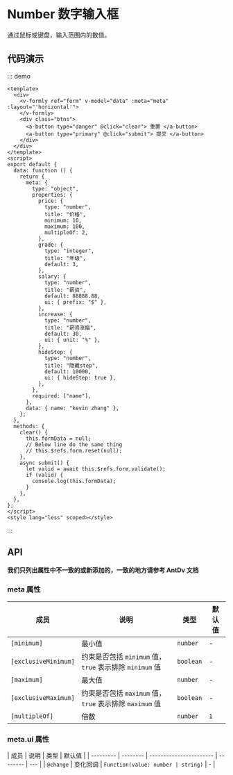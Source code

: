 # Number 数字输入框

通过鼠标或键盘，输入范围内的数值。

## 代码演示

::: demo

```vue
<template>
  <div>
    <v-formly ref="form" v-model="data" :meta="meta" :layout="'horizontal'">
    </v-formly>
    <div class="btns">
      <a-button type="danger" @click="clear"> 重置 </a-button>
      <a-button type="primary" @click="submit"> 提交 </a-button>
    </div>
  </div>
</template>
<script>
export default {
  data: function () {
    return {
      meta: {
        type: "object",
        properties: {
          price: {
            type: "number",
            title: "价格",
            minimum: 10,
            maximum: 100,
            multipleOf: 2,
          },
          grade: {
            type: "integer",
            title: "年级",
            default: 3,
          },
          salary: {
            type: "number",
            title: "薪资",
            default: 88888.88,
            ui: { prefix: "$" },
          },
          increase: {
            type: "number",
            title: "薪资涨幅",
            default: 30,
            ui: { unit: "%" },
          },
          hideStep: {
            type: "number",
            title: "隐藏step",
            default: 10000,
            ui: { hideStep: true },
          },
        },
        required: ["name"],
      },
      data: { name: "kevin zhang" },
    };
  },
  methods: {
    clear() {
      this.formData = null;
      // Below line do the same thing
      // this.$refs.form.reset(null);
    },
    async submit() {
      let valid = await this.$refs.form.validate();
      if (valid) {
        console.log(this.formData);
      }
    },
  },
};
</script>
<style lang="less" scoped></style>
```

:::

## API

**我们只列出属性中不一致的或新添加的，一致的地方请参考 AntDv 文档**

### meta 属性

| 成员                 | 说明                                                    | 类型      | 默认值 |
| -------------------- | ------------------------------------------------------- | --------- | ------ |
| `[minimum]`          | 最小值                                                  | `number`  | -      |
| `[exclusiveMinimum]` | 约束是否包括 `minimum` 值，`true` 表示排除 `minimum` 值 | `boolean` | -      |
| `[maximum]`          | 最大值                                                  | `number`  | -      |
| `[exclusiveMaximum]` | 约束是否包括 `maximum` 值，`true` 表示排除 `maximum` 值 | `boolean` | -      |
| `[multipleOf]`       | 倍数                                                    | `number`  | `1`    |

### meta.ui 属性

| 成员      | 说明     | 类型                    | 默认值   |
| --------- | -------- | ----------------------- | -------- | --- |
| `@change` | 变化回调 | `Function(value: number | string)` | -   |
